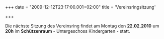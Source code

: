 +++
date = "2009-12-12T23:17:00.001+02:00"
title = 'Vereinsringsitzung'


+++

Die nächste Sitzung des Vereinsring findet am Montag den **22.02.2010** um **20h** im **Schützenraum** - Untergeschoss Kindergarten - statt.

      